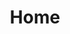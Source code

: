 ---
  type: "home"
  title: "Home"
  bubbles:
    - "Decentralized"
    - "exploit"
    - "protection"
  landingImage: "sherlockclean.jpg"
---